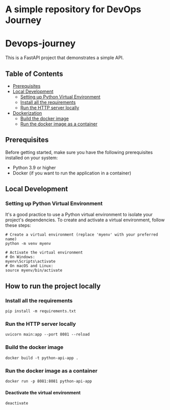 A simple repository for DevOps Journey
======================================

# Devops-journey

This is a FastAPI project that demonstrates a simple API.

## Table of Contents

- [Prerequisites](#prerequisites)
- [Local Development](#local-development)
    - [Setting up Python Virtual Environment](#setting-up-python-virtual-environment)
    - [Install all the requirements](#install-all-the-requirements)
    - [Run the HTTP server locally](#run-the-http-server-locally)
- [Dockerization](#dockerization)
    - [Build the docker image](#build-the-docker-image)
    - [Run the docker image as a container](#run-the-docker-image-as-a-container)

## Prerequisites

Before getting started, make sure you have the following prerequisites installed on your system:

- Python 3.9 or higher
- Docker (if you want to run the application in a container)

## Local Development

### Setting up Python Virtual Environment

It's a good practice to use a Python virtual environment to isolate your project's dependencies. To create and activate a virtual environment, follow these steps:

```shell
# Create a virtual environment (replace 'myenv' with your preferred name)
python -m venv myenv

# Activate the virtual environment
# On Windows:
myenv\Scripts\activate
# On macOS and Linux:
source myenv/bin/activate
```

## How to run the project locally

### Install all the requirements

```shell
pip install -m requirements.txt
```

### Run the HTTP server locally

```shell
uvicorn main:app --port 8081 --reload
```

### Build the docker image

```shell
docker build -t python-api-app .
```

### Run the docker image as a container

```shell
docker run -p 8081:8081 python-api-app
```

#### Deactivate the virtual environment

```shell
deactivate
```
